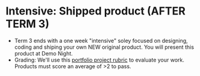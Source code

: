 # Intensive: Shipped product (AFTER TERM 3)

- Term 3 ends with a one week "intensive" soley focused on designing, coding and shiping your own NEW original product. You will present this product at Demo Night.
- Grading: We'll use this [portfolio project rubric](https://docs.google.com/document/d/1nd70y0jzxD31mgxvwxgXxUY_Bi4YAN_kX9To_M0UilI/edit?usp=drive_web&ouid=102349547791146369642) to evaluate your work. Products must score an average of >2 to pass.

